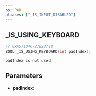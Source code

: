 ```yaml
---
ns: PAD
aliases: ["_IS_INPUT_DISABLED"]
---
```

## _IS_USING_KEYBOARD

```c
// 0xA571D46727E2B718
BOOL _IS_USING_KEYBOARD(int padIndex);
```

```
padIndex is not used
```

## Parameters
* **padIndex**:
